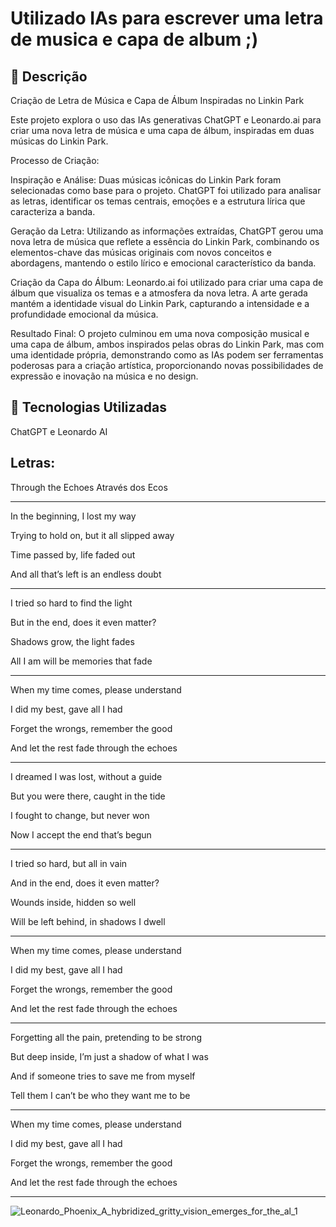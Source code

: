 #  Utilizado IAs para escrever uma letra de musica e capa de album ;)

## 📒 Descrição

Criação de Letra de Música e Capa de Álbum Inspiradas no Linkin Park

Este projeto explora o uso das IAs generativas ChatGPT e Leonardo.ai para criar uma nova letra de música e uma capa de álbum, inspiradas em duas músicas do Linkin Park.

Processo de Criação:

Inspiração e Análise:
Duas músicas icônicas do Linkin Park foram selecionadas como base para o projeto. ChatGPT foi utilizado para analisar as letras, identificar os temas centrais, emoções e a estrutura lírica que caracteriza a banda.

Geração da Letra:
Utilizando as informações extraídas, ChatGPT gerou uma nova letra de música que reflete a essência do Linkin Park, combinando os elementos-chave das músicas originais com novos conceitos e abordagens, mantendo o estilo lírico e emocional característico da banda.

Criação da Capa do Álbum:
Leonardo.ai foi utilizado para criar uma capa de álbum que visualiza os temas e a atmosfera da nova letra. A arte gerada mantém a identidade visual do Linkin Park, capturando a intensidade e a profundidade emocional da música.

Resultado Final:
O projeto culminou em uma nova composição musical e uma capa de álbum, ambos inspirados pelas obras do Linkin Park, mas com uma identidade própria, demonstrando como as IAs podem ser ferramentas poderosas para a criação artística, proporcionando novas possibilidades de expressão e inovação na música e no design.

## 🤖 Tecnologias Utilizadas
ChatGPT e Leonardo AI

## Letras:

Through the Echoes
Através dos Ecos

__________________________________________________

In the beginning, I lost my way

Trying to hold on, but it all slipped away


Time passed by, life faded out

And all that’s left is an endless doubt

__________________________________________________

I tried so hard to find the light

But in the end, does it even matter?

Shadows grow, the light fades

All I am will be memories that fade

__________________________________________________

When my time comes, please understand

I did my best, gave all I had

Forget the wrongs, remember the good

And let the rest fade through the echoes

__________________________________________________

I dreamed I was lost, without a guide

But you were there, caught in the tide

I fought to change, but never won

Now I accept the end that’s begun

__________________________________________________

I tried so hard, but all in vain

And in the end, does it even matter?

Wounds inside, hidden so well

Will be left behind, in shadows I dwell

__________________________________________________

When my time comes, please understand

I did my best, gave all I had

Forget the wrongs, remember the good

And let the rest fade through the echoes

__________________________________________________

Forgetting all the pain, pretending to be strong

But deep inside, I’m just a shadow of what I was

And if someone tries to save me from myself

Tell them I can’t be who they want me to be

__________________________________________________

When my time comes, please understand

I did my best, gave all I had

Forget the wrongs, remember the good

And let the rest fade through the echoes


__________________________________________________


![Leonardo_Phoenix_A_hybridized_gritty_vision_emerges_for_the_al_1](https://github.com/user-attachments/assets/9e85ac66-7b75-4bf6-8764-97690ae29290)
